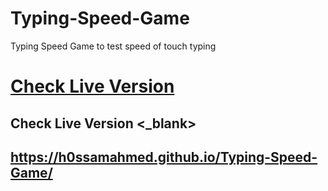 # Typing-Speed-Game
Typing Speed Game to test speed of touch typing 
# <a href="https://h0ssamahmed.github.io/Typing-Speed-Game/" target="_blank">Check Live Version</a>
## Check Live Version <_blank>
## https://h0ssamahmed.github.io/Typing-Speed-Game/
